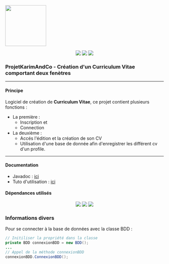 
<img src="https://image.flaticon.com/icons/svg/311/311334.svg" width="130">


<p align="center">
<img src="http://hits.dwyl.io/alvarezsarah/alvarezsarah/PPE_Creation_CV.svg">
<img src="https://img.shields.io/github/contributors/alvarezsarah/PPE_Creation_CV">
<img src="https://img.shields.io/github/repo-size/alvarezsarah/PPE_Creation_CV">
<p>

### ProjetKarimAndCo - Création d'un Curriculum Vitae comportant deux fenètres
---
#### Principe 

Logiciel de création de **Curriculum Vitae**, ce projet contient plusieurs fonctions :
+ La première :
	+ Inscription 
	  et 
	+ Connection
+ La deuxième :
	+ Accés l'édition et la création de son CV
	+ Utilisation d'une base de donnée afin d'enregistrer les différent cv d'un profile.

---

#### Documentation

+ Javadoc : [ici](https://alvarezsarah.github.io/PPE_Creation_CV/)  
+ Tuto d'utilisation : [ici](https://docs.google.com/document/d/1on2TyfWRNnNtBA2q7An1OkUc9deOPRRCrf83_6wnQ18/edit?usp=sharing)

#### Dépendances utilisés

<p align="center">
<img src="https://img.shields.io/badge/commons--net-3.6-success">
<img src="https://img.shields.io/badge/mysql--connector--java-5.1.48-success">
<img src="https://img.shields.io/badge/itextpdf-5.5.13.1.jar-sucess">
<p>
	
### Informations divers

Pour se connecter à la base de données avec la classe BDD :
```java
// Initiliser la propriété dans la classe
private BDD connexionBDD = new BDD();
...
// Appel de la méthode connexionBDD
connexionBDD.ConnexionBDD();
```
